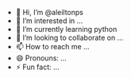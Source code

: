 - 👋 Hi, I’m @aleiltonps
- 👀 I’m interested in ...
- 🌱 I’m currently learning python
- 💞️ I’m looking to collaborate on ...
- 📫 How to reach me ...
- 😄 Pronouns: ...
- ⚡ Fun fact: ...

<!---
aleiltonps/aleiltonps is a ✨ special ✨ repository because its `README.md` (this file) appears on your GitHub profile.
You can click the Preview link to take a look at your changes.
--->
